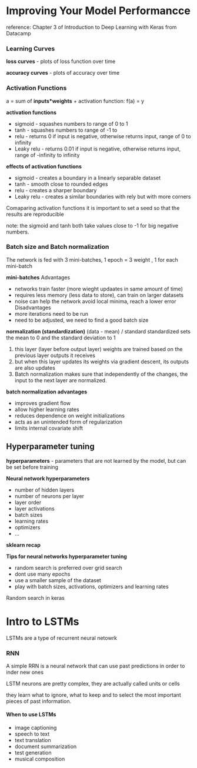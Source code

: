 # Improving Your Model Performancce
reference: Chapter 3 of Introduction to Deep Learning with Keras from Datacamp

### Learning Curves
**loss curves** - plots of loss function over time

**accuracy curves** - plots of accuracy over time

### Activation Functions
a = sum of **inputs*weights** + 
activation function: f(a) = y

**activation functions**
* sigmoid - squashes numbers to range of 0 to 1
* tanh - squashes numbers to range of -1 to 
* relu - returns 0 if input is negative, otherwise returns input, range of 0 to infinity
* Leaky relu - returns 0.01 if input is negative, otherwise returns input, range of -infinity to infinity


**effects of activation functions**
* sigmoid - creates a boundary in a linearly separable dataset
* tanh - smooth close to rounded edges
* relu - creates a sharper boundary
* Leaky relu - creates a similar boundaries with rely but with more corners

Comaparing activation functions
it is important to set a seed so that the results are reproducible

note: the sigmoid and tanh both take values close to -1 for big negative numbers.


### Batch size and Batch normalization
The network is fed with 3 mini-batches, 1 epoch = 3 weight , 1 for each mini-batch

**mini-batches**
Advantages
* networks train faster (more wieght updaates in same amount of time)
* requires less memory (less data to store), can train on larger datasets
* noise can help the network avoid local minima, reach a lower error
Disadvantages
* more iterations need to be run
* need to be adjusted, we need to find a good batch size

**normalization (standardization)**
(data - mean) / standard 
standardized sets the mean to 0 and the standard deviation to 1

1. this layer (layer before output layer) weights are trained based on the previous layer outputs it receives
2. but when this layer updates its weights via gradient descent, its outputs are also updates
3. Batch normalization makes sure that independently of the changes, the input to the next layer are normalized.

**batch normalization advantages**
* improves gradient flow
* allow higher learning  rates
* reduces dependence on weight initializations
* acts as an unintended form of regularization
* limits internal covariate shift



## Hyperparameter tuning
**hyperparameters** - parameters that are not learned by the model, but can be set before training

**Neural network hyperparameters**
* number of hidden layers
* number of neurons per layer
* layer order
* layer activations
* batch sizes
* learning rates
* optimizers
* ...

**sklearn recap**


**Tips for neural networks hyperparameter tuning**
* random search is preferred over grid search
* dont use many epochs
* use a smaller sample of the dataset
* play with batch sizes, activations, optimizers and learning rates

Random search in keras

# Intro to LSTMs
LSTMs are a type of recurrent neural netowrk

### RNN
A simple RRN is a neural  network that can use past predictions in order to inder new ones

LSTM neurons are pretty complex, they are actually called units or cells

they learn what to ignore, what to keep and to select the most important pieces of past information.

#### When to use LSTMs
* image captioning
* speech to text
* text translation
* document summarization
* test generation
* musical composition
